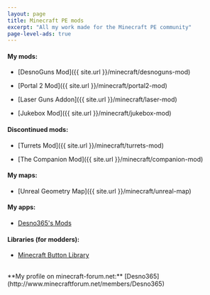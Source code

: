 ```yaml
---
layout: page
title: Minecraft PE mods
excerpt: "All my work made for the Minecraft PE community"
page-level-ads: true
---
```


#### My mods:

* [DesnoGuns Mod]({{ site.url }}/minecraft/desnoguns-mod)

* [Portal 2 Mod]({{ site.url }}/minecraft/portal2-mod)

* [Laser Guns Addon]({{ site.url }}/minecraft/laser-mod)

* [Jukebox Mod]({{ site.url }}/minecraft/jukebox-mod)

#### Discontinued mods:

* [Turrets Mod]({{ site.url }}/minecraft/turrets-mod)

* [The Companion Mod]({{ site.url }}/minecraft/companion-mod)

#### My maps:

* [Unreal Geometry Map]({{ site.url }}/minecraft/unreal-map)

#### My apps:

* [Desno365's Mods](https://play.google.com/store/apps/details?id=com.desno365.mods)

#### Libraries (for modders):

* [Minecraft Button Library](https://github.com/Desno365/Minecraft-Button-Library)

<br>
**My profile on minecraft-forum.net:** [Desno365](http://www.minecraftforum.net/members/Desno365)
